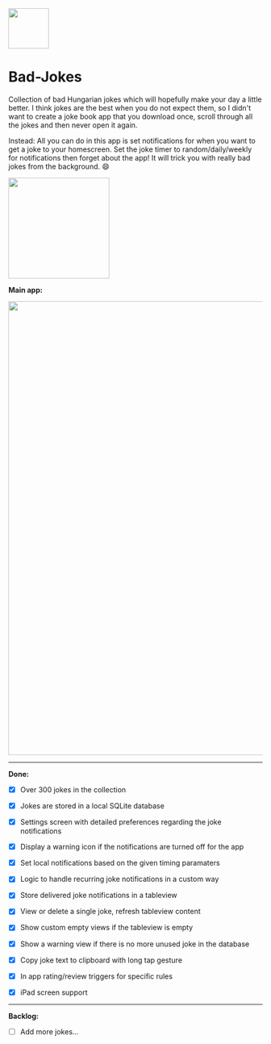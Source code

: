 <img src="http://i.imgur.com/FJq4iww.png" width="80px" />
<h1>Bad-Jokes</h1>

Collection of bad Hungarian jokes which will hopefully make your day a little better. I think jokes are the best when you do not expect them, so I didn't want to create a joke book app that you download once, scroll through all the jokes and then never open it again. 

Instead: All you can do in this app is set notifications for when you want to get a joke to your homescreen. Set the joke timer to random/daily/weekly for notifications then forget about the app! It will trick you with really bad jokes from the background. :smile:

<a href="https://itunes.apple.com/hu/app/apple-store/id1360622257?mt=8" target="_blank"><img src="https://i.imgur.com/y8YlOOH.png" width="200"></a>


**Main app:**

<img src="https://i.imgur.com/plsRr5Q.jpg" width="900px" />

___
**Done:**

- [x] Over 300 jokes in the collection
- [x] Jokes are stored in a local SQLite database
- [x] Settings screen with detailed preferences regarding the joke notifications
- [x] Display a warning icon if the notifications are turned off for the app
- [x] Set local notifications based on the given timing paramaters
- [x] Logic to handle recurring joke notifications in a custom way
- [x] Store delivered joke notifications in a tableview
- [x] View or delete a single joke, refresh tableview content
- [x] Show custom empty views if the tableview is empty
- [x] Show a warning view if there is no more unused joke in the database
- [x] Copy joke text to clipboard with long tap gesture
- [x] In app rating/review triggers for specific rules
- [x] iPad screen support


___
**Backlog:**


- [ ] Add more jokes...
